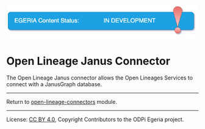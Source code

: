 <!-- SPDX-License-Identifier: Apache-2.0 -->
<!-- Copyright Contributors to the ODPi Egeria project. -->

![InDev](../../../../../../open-metadata-publication/website/images/egeria-content-status-in-development.png#pagewidth)

# Open Lineage Janus Connector

The Open Lineage Janus connector allows the Open Lineages Services to connect with a JanusGraph database.

----
Return to [open-lineage-connectors](..) module.

----
License: [CC BY 4.0](https://creativecommons.org/licenses/by/4.0/),
Copyright Contributors to the ODPi Egeria project.